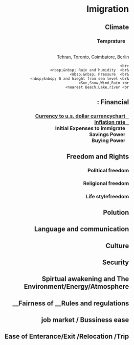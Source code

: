 <html dir="rtl">
<h1>Imigration </h1>
    <h2>	Climate	    </h2>
	<h3>
		&nbsp;&nbsp; Temprature </h3> <br> 
		<a href="https://www.google.com/search?num=100&ei=xMJiW9OpM4Lt6ASs-o2wAw&q=+temperature+graph+tehran&oq=+temperature+graph+tehran"> Tehran</a>,
		<a href="https://www.google.com/search?num=100&ei=fsNiW63pO8rX6ASMzqLYAw&q=temperature+graph+toronto&oq=temperature+graph+toronto">Toronto</a>,
		<a href="https://en.climate-data.org/location/2788/">Coimbatore</a>,
		<a href="https://www.holiday-weather.com/berlin/averages/">Berlin</a>
	
	<br>
	&nbsp;&nbsp; Rain and humidity  <br>
	&nbsp;&nbsp; Pressure  <br>
	&nbsp;&nbsp; G and hieght from sea level <br>
	Sun,Snow,Wind,Rain <br>
	nearest Beach,Lake,river <br>
  <h2>Financial :</h2>
	<h3>
	<a href='https://www.xe.com/currencycharts/?from=IRR&to=USD&view=10Y'>
	&nbsp;&nbsp;	Currency to u.s. dollar currencychart
	</a>		<br>
	<a href="https://www.google.com/search?q=countries+inflation+rate&ie=utf-8&oe=utf-8&client=firefox-b-ab">
	&nbsp;&nbsp;		Inflation rate
	</a>     <br>
	&nbsp;&nbsp; Initial Expenses to immigrate<br>
	&nbsp;&nbsp; Savings Power <br>
	&nbsp;&nbsp;  Buying Power <br>
	</h3>
  <h2> Freedom and Rights</h2>
	<h3>Political freedom </h3>
	<h3>Religional freedom </h3>
	<h3> Life stylefreedom </h3>
  <h2> Polution </h2>
  <h2> Language and communication </h2>
  <h2> Culture </h2>
  <h2> Security </h2>
  <h2> Spirtual awakening and The Environment/Energy/Atmosphere </h2>
  <h2> Fairness of __Rules and regulations__ </h2>
  <h2> job market / Bussiness ease </h2>
  <h2> Ease of Enterance/Exit /Relocation /Trip </h2>
</html>

